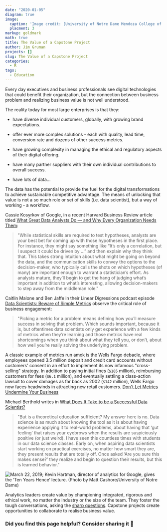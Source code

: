 ```yaml
---
date: "2020-01-05"
diagram: true
image: 
  caption: 'Image credit: [University of Notre Dame Mendoza College of Business](https://mendoza.nd.edu/wp-content/uploads/2018/12/msba_chi_highlight3-min-279x203.jpg)'
  placment: 3
markup: goldmark
math: true
title: The Value of a Capstone Project
author: Jim Gruman
projects: []
slug: The Value of a Capstone Project
categories:
  - R
tags:
  - Education
---
```

Every day executives and business professionals see digital technologies that could benefit their organization, but the connection between business problem and realizing business value is not well understood.

The reality today for most large enterprises is that they:

- have diverse individual customers, globally, with growing brand expectations. 

- offer ever more complex solutions - each with quality, lead time, conversion rate and dozens of other success metrics.

- have growing complexity in managing the ethical and regulatory aspects of their digital offering.

- have many partner suppliers with their own individual contributions to overall success.

- have lots of data...

The data has the potential to provide the fuel for the digital transformations to achieve sustainable competitive advantage.  The means of unlocking that value is not a so much role or set of skills (i.e. data scientist), but a way of working - a workflow.

Cassie Kosyrkov of Google, in a recent Harvard Business Review article titled [What Great Data Analysts Do — and Why Every Organization Needs Them](https://hbr.org/2018/12/what-great-data-analysts-do-and-why-every-organization-needs-them):

>"While statistical skills are required to test hypotheses, analysts are your best bet for coming up with those hypotheses in the first place. For instance, they might say something like “It’s only a correlation, but I suspect it could be driven by …” and then explain why they think that. This takes strong intuition about what might be going on beyond the data, and the communication skills to convey the options to the decision-maker, who typically calls the shots on which hypotheses (of many) are important enough to warrant a statistician’s effort. As analysts mature, they’ll begin to get the hang of judging what’s important in addition to what’s interesting, allowing decision-makers to step away from the middleman role."

Caitlin Malone and Ben Jaffe in their Linear Digressions podcast episode [Data Scientists: Beware of Simple Metrics](http://lineardigressions.com/episodes/2019/12/22/data-scientists-beware-of-simple-metrics) observe the critical role of business engagement:

>"Picking a metric for a problem means defining how you’ll measure success in solving that problem. Which sounds important, because it is, but oftentimes data scientists only get experience with a few kinds of metrics when they’re learning and those metrics have real shortcomings when you think about what they tell you, or don’t, about how well you’re really solving the underlying problem.

A classic example of metrics run amok is the Wells Fargo debacle, where employees opened 3.5 million deposit and credit card accounts without customers' consent in an effort to implement its now infamous "cross-selling" strategy. In addition to paying initial fines (`$185` million), reimbursing customers for fees (`$6.1` million), and eventually settling a class-action lawsuit to cover damages as far back as 2002 (`$142` million), Wells Fargo now faces headwinds in attracting new retail customers.  [Don't Let Metrics Undermine Your Business](https://hbr.org/2019/09/dont-let-metrics-undermine-your-business)

Michael Berthold writes in [What Does It Take to be a Successful Data Scientist?](https://hdsr.mitpress.mit.edu/pub/5irjez4q)

>"But is a theoretical education sufficient? My answer here is no. Data science is as much about knowing the tool as it is about having experience applying it to real-world problems, about having that ‘gut feeling’ that raises your eyebrows when the results are suspiciously positive (or just weird). I have seen this countless times with students in our data science classes. Early on, when aspiring data scientists start working on practical exercises, no matter how smart they are, they present results that are totally off. Once asked ‘Are you sure this makes sense?’ they realize and begin to question their results, but this is learned behavior."

![March 22, 2019; Kevin Hartman, director of analytics for Google, gives the ‘Ten Years Hence’ lecture. (Photo by Matt Cashore/University of Notre Dame)](https://mendoza.nd.edu/wp-content/uploads/2019/04/MC-3.22.19-Ten-Years-Hence-08-600x400.jpg)

Analytics leaders create value by championing integrated, rigorous and ethical work, no matter the industry or the size of the team. They foster the tough conversations, asking the [sharp questions](https://brohrer.github.io/pocket_guide_data_science.html). Capstone projects create opportunities to collaborate to realise business value.

### Did you find this page helpful? Consider sharing it 🙌


